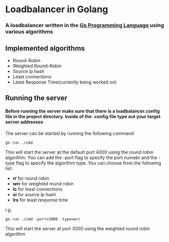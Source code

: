 # Loadbalancer in Golang

### A loadbalancer written in the [Go Programming Language](https://go.dev/) using various algorithms

## Implemented algorithms

- Round-Robin
- Weighted Round-Robin
- Source ip hash
- Least connections
- Least Response Time(currently being worked on)

## Running the server

#### Before running the server make sure that there is a **loadbalancer.config** file in the project directory. Inside of the .config file type out your target server addresses

The server can be started by running the following command

    go run ./cmd 

This will start the server at the default port 4000 using the round robin algorithm. You can add the -port flag to specify the port numebr and the -type flag to specify the algorithm type. You can choose from the following list:

- **rr** for round robin
- **wrr** for weighted round robin
- **lc** for least connections
- **si** for source ip hash
- **lrs** for least response time

i.g.

    go run ./cmd -port=3000 -type=wrr

This will start the server at port 3000 using the weighted round robin algorithm
